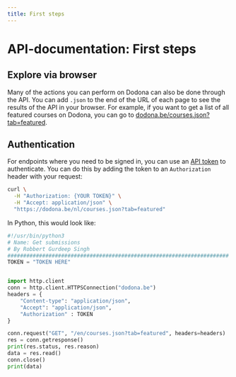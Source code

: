 ```yaml
---
title: First steps
---
```


# API-documentation: First steps

## Explore via browser
Many of the actions you can perform on Dodona can also be done through the API. You can add `.json` to the end of the URL of each page to see the results of the API in your browser.
For example, if you want to get a list of all featured courses on Dodona, you can go to [dodona.be/courses.json?tab=featured](https://dodona.be/courses.json?tab=featured).

## Authentication
For endpoints where you need to be signed in, you can use an [API token](#what-is-an-api-token) to authenticate. You can do this by adding the token to an `Authorization` header with your request:

```bash
curl \
  -H "Authorization: {YOUR TOKEN}" \
  -H "Accept: application/json" \
  "https://dodona.be/nl/courses.json?tab=featured"
```

In Python, this would look like:

```python
#!/usr/bin/python3
# Name: Get submissions
# By Robbert Gurdeep Singh
######################################################################
TOKEN = "TOKEN HERE"


import http.client
conn = http.client.HTTPSConnection("dodona.be")
headers = {
    "Content-type": "application/json",
    "Accept": "application/json",
    "Authorization" : TOKEN
}

conn.request("GET", "/en/courses.json?tab=featured", headers=headers)
res = conn.getresponse()
print(res.status, res.reason)
data = res.read()
conn.close()
print(data)
```